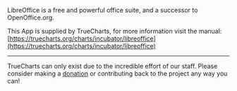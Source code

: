 LibreOffice is a free and powerful office suite, and a successor to OpenOffice.org.

This App is supplied by TrueCharts, for more information visit the manual: [https://truecharts.org/charts/incubator/libreoffice](https://truecharts.org/charts/incubator/libreoffice)

---

TrueCharts can only exist due to the incredible effort of our staff.
Please consider making a [donation](https://truecharts.org/sponsor) or contributing back to the project any way you can!
